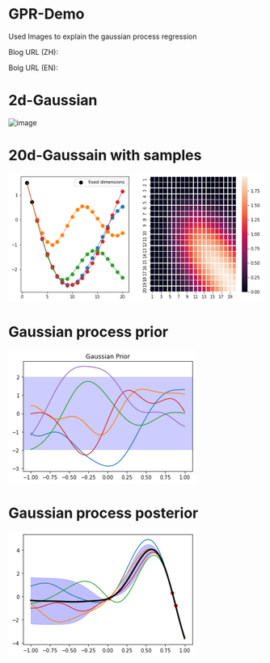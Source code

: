 # GPR-Demo
Used Images to explain the gaussian process regression

Blog URL (ZH): 

Bolg URL (EN):
# 2d-Gaussian
![image](https://github.com/MissuQAQ/Blogs_Demo/GPR-Demo/blob/main/image_file/figure1.3.png)
# 20d-Gaussain with samples
![image](https://github.com/MissuQAQ/GPR-Demo/blob/main/image_file/finite_demo.png)
# Gaussian process prior
![image](https://github.com/MissuQAQ/GPR-Demo/blob/main/image_file/Gaussian_prior.png)
# Gaussian process posterior 
![image](https://github.com/MissuQAQ/GPR-Demo/blob/main/image_file/Gaussian_posterior.png)
